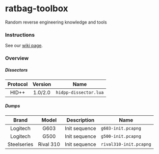 # ratbag-toolbox
Random reverse engineering knowledge and tools

### Instructions

See our [wiki page](https://github.com/libratbag/ratbag-toolbox/wiki).

### Overview
##### Dissectors

Protocol | Version | Name
:---: | :---: | ---
HID++ | 1.0/2.0 | `hidpp-dissector.lua`

##### Dumps

Brand | Model | Description | Name
:---: | :---: | :---: | ---
Logitech | G603 | Init sequence | `g603-init.pcapng`
Logitech | G500 | Init sequence | `g500-init.pcapng`
Steelseries |  Rival 310 | Init sequence | `rival310-init.pcapng`
